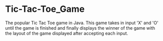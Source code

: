 # Tic-Tac-Toe_Game
The popular Tic Tac Toe game in Java. 
This game takes in input 'X' and 'O' until the game is finished and finally displays the winner of the game with the layout of the game displayed after accepting each input.
